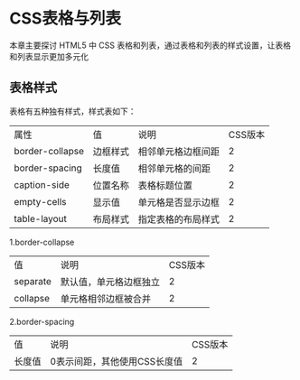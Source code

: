 # CSS表格与列表 #
本章主要探讨 HTML5 中 CSS 表格和列表，通过表格和列表的样式设置，让表格和列表显示更加多元化
## 表格样式 ##
表格有五种独有样式，样式表如下：
<html>
<table>
<tr>
<td>属性</td><td>值</td><td>说明</td><td>CSS版本</td>
</tr>
<tr>
<td>border-collapse</td><td>边框样式</td><td>相邻单元格边框间距</td><td>2</td>
</tr>
<tr>
<td>border-spacing</td><td>长度值</td><td>相邻单元格的间距</td><td>2</td>
</tr>
<tr>
<td>caption-side</td><td>位置名称</td><td>表格标题位置</td><td>2</td>
</tr>
<tr>
<td>empty-cells</td><td>显示值</td><td>单元格是否显示边框</td><td>2</td>
</tr>
<tr>
<td>table-layout</td><td>布局样式</td><td>指定表格的布局样式</td><td>2</td>
</tr>
</table>
</html>
1.border-collapse
<html>
<table>
 <tr>
 <td>值</td><td>说明</td><td>CSS版本</td>
 </tr>
 <tr>
 <td>separate</td><td>默认值，单元格边框独立</td><td>2</td>
 <tr>
 <td>collapse</td><td>单元格相邻边框被合并</td><td>2</td>
 </tr>
</table>
</html>
2.border-spacing
<html>
<table>
<tr>
 <td>值</td><td>说明</td><td>CSS版本</td>
 </tr>
 <tr>
 <td>长度值</td><td>0表示间距，其他使用CSS长度值</td><td>2</td>
 </tr>
 </table>
</html>